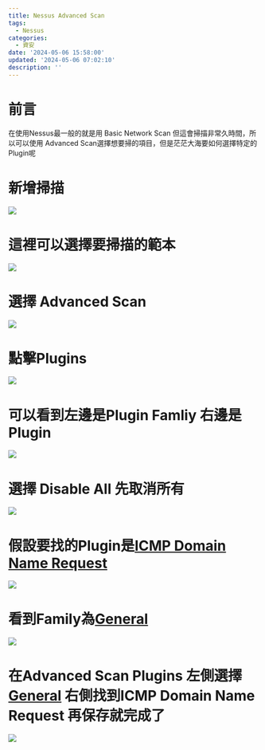 ```yaml
---
title: Nessus Advanced Scan
tags:
  - Nessus
categories:
  - 資安
date: '2024-05-06 15:58:00'
updated: '2024-05-06 07:02:10'
description: ''
---
```

# 前言
在使用Nessus最一般的就是用 Basic Network Scan 但這會掃描非常久時間，所以可以使用
Advanced Scan選擇想要掃的項目，但是茫茫大海要如何選擇特定的Plugin呢
# 新增掃描
![](/images/20240506131854.png)
# 這裡可以選擇要掃描的範本
![](/images/20240506131950.png)
# 選擇 Advanced Scan
 <!-- more -->
 ![](/images/20240506145217.png)
# 點擊Plugins
![](/images/20240506145310.png)
# 可以看到左邊是Plugin Famliy 右邊是Plugin
![](/images/20240506145241.png)
# 選擇 Disable All 先取消所有
![](/images/20240506145519.png)
# 假設要找的Plugin是[ICMP Domain Name Request](https://www.tenable.com/plugins/nessus/20887)
![](/images/20240506145655.png)
# 看到Family為<u>General</u>
![](/images/20240506145749.png)
# 在Advanced Scan Plugins 左側選擇 <u>General</u> 右側找到ICMP Domain Name Request 再保存就完成了
![](/images/20240506145832.png)
